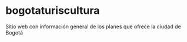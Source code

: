 # bogotaturiscultura
Sitio web con información general de los planes que ofrece la ciudad de Bogotá
